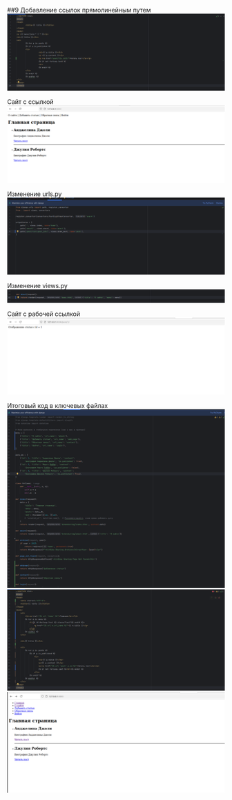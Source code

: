 ##9
Добавление ссылок прямолинейным путем
![1](screen/13.1.png)

Сайт с ссылкой
![2](screen/13.2.png)

Изменение urls.py
![3](screen/13.3.png)

Изменение views.py
![4](screen/14.4.png)

Сайт с рабочей ссылкой
![5](screen/13.5.png)

Итоговый код в ключевых файлах
![6](screen/13.6.png)
![6](screen/13.7.png)
![6](screen/13.8.png)